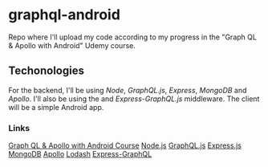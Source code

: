 # graphql-android
Repo where I'll upload my code according to my progress in the "Graph QL &amp; Apollo with Android" Udemy course.

## Techonologies
For the backend, I'll be using _Node_, _GraphQL.js_, _Express_, _MongoDB_ and _Apollo_. I'll also be using the and _Express-GraphQL.js_ middleware. The client will be a simple Android app.

### Links
[Graph QL & Apollo with Android Course](https://www.udemy.com/course/graphql-with-android-from-novice-to-expert/ "Udemy Course")
[Node.js](https://nodejs.org/en/ "Node.js")
[GraphQL.js](https://graphql.org/graphql-js/ "GraphQL.js")
[Express.js](https://expressjs.com/ "Express.js")
[MongoDB](https://www.mongodb.com/ "MongoDB")
[Apollo](https://www.apollographql.com/ "Apollo")
[Lodash](https://lodash.com/ "Lodash")
[Express-GraphQL](https://github.com/graphql/express-graphql "Express-GraphQL")